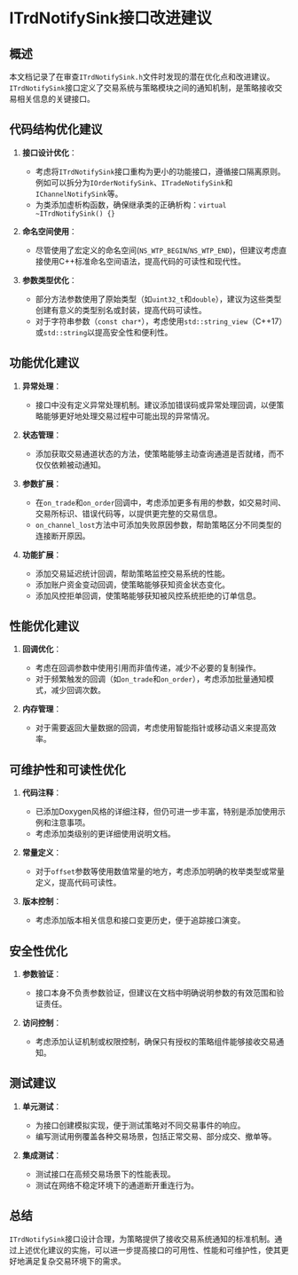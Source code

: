 # ITrdNotifySink接口改进建议

## 概述

本文档记录了在审查`ITrdNotifySink.h`文件时发现的潜在优化点和改进建议。`ITrdNotifySink`接口定义了交易系统与策略模块之间的通知机制，是策略接收交易相关信息的关键接口。

## 代码结构优化建议

1. **接口设计优化**：
   - 考虑将`ITrdNotifySink`接口重构为更小的功能接口，遵循接口隔离原则。例如可以拆分为`IOrderNotifySink`、`ITradeNotifySink`和`IChannelNotifySink`等。
   - 为类添加虚析构函数，确保继承类的正确析构：`virtual ~ITrdNotifySink() {}`

2. **命名空间使用**：
   - 尽管使用了宏定义的命名空间(`NS_WTP_BEGIN`/`NS_WTP_END`)，但建议考虑直接使用C++标准命名空间语法，提高代码的可读性和现代性。

3. **参数类型优化**：
   - 部分方法参数使用了原始类型（如`uint32_t`和`double`），建议为这些类型创建有意义的类型别名或封装，提高代码可读性。
   - 对于字符串参数（`const char*`），考虑使用`std::string_view`（C++17）或`std::string`以提高安全性和便利性。

## 功能优化建议

1. **异常处理**：
   - 接口中没有定义异常处理机制。建议添加错误码或异常处理回调，以便策略能够更好地处理交易过程中可能出现的异常情况。

2. **状态管理**：
   - 添加获取交易通道状态的方法，使策略能够主动查询通道是否就绪，而不仅仅依赖被动通知。

3. **参数扩展**：
   - 在`on_trade`和`on_order`回调中，考虑添加更多有用的参数，如交易时间、交易所标识、错误代码等，以提供更完整的交易信息。
   - `on_channel_lost`方法中可添加失败原因参数，帮助策略区分不同类型的连接断开原因。

4. **功能扩展**：
   - 添加交易延迟统计回调，帮助策略监控交易系统的性能。
   - 添加账户资金变动回调，使策略能够获知资金状态变化。
   - 添加风控拒单回调，使策略能够获知被风控系统拒绝的订单信息。

## 性能优化建议

1. **回调优化**：
   - 考虑在回调参数中使用引用而非值传递，减少不必要的复制操作。
   - 对于频繁触发的回调（如`on_trade`和`on_order`），考虑添加批量通知模式，减少回调次数。

2. **内存管理**：
   - 对于需要返回大量数据的回调，考虑使用智能指针或移动语义来提高效率。

## 可维护性和可读性优化

1. **代码注释**：
   - 已添加Doxygen风格的详细注释，但仍可进一步丰富，特别是添加使用示例和注意事项。
   - 考虑添加类级别的更详细使用说明文档。

2. **常量定义**：
   - 对于`offset`参数等使用数值常量的地方，考虑添加明确的枚举类型或常量定义，提高代码可读性。

3. **版本控制**：
   - 考虑添加版本相关信息和接口变更历史，便于追踪接口演变。

## 安全性优化

1. **参数验证**：
   - 接口本身不负责参数验证，但建议在文档中明确说明参数的有效范围和验证责任。

2. **访问控制**：
   - 考虑添加认证机制或权限控制，确保只有授权的策略组件能够接收交易通知。

## 测试建议

1. **单元测试**：
   - 为接口创建模拟实现，便于测试策略对不同交易事件的响应。
   - 编写测试用例覆盖各种交易场景，包括正常交易、部分成交、撤单等。

2. **集成测试**：
   - 测试接口在高频交易场景下的性能表现。
   - 测试在网络不稳定环境下的通道断开重连行为。

## 总结

`ITrdNotifySink`接口设计合理，为策略提供了接收交易系统通知的标准机制。通过上述优化建议的实施，可以进一步提高接口的可用性、性能和可维护性，使其更好地满足复杂交易环境下的需求。
